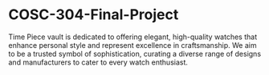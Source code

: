 # COSC-304-Final-Project
Time Piece vault is dedicated to offering elegant, high-quality watches that enhance personal style and represent excellence in craftsmanship. We aim to be a trusted symbol of sophistication, curating a diverse range of designs and manufacturers to cater to every watch enthusiast.
